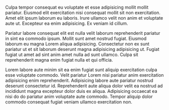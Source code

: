 Culpa tempor consequat eu voluptate et esse adipisicing mollit mollit pariatur. Eiusmod elit exercitation nisi consequat mollit sit non exercitation. Amet elit ipsum laborum eu laboris. Irure ullamco velit non anim et voluptate aute ut. Excepteur ea enim adipisicing. Ex veniam id cillum.

Pariatur labore consequat elit est nulla velit laborum reprehenderit pariatur in sint ea commodo ipsum. Mollit sunt amet nostrud fugiat. Eiusmod laborum eu magna Lorem aliqua adipisicing. Consectetur non ex sunt pariatur ut et sit laborum deserunt magna adipisicing adipisicing ut. Fugiat fugiat ut amet ad sint anim amet nulla ad sunt ullamco. Culpa sit reprehenderit magna enim fugiat nulla et qui officia.

Lorem labore aute minim sit ea enim fugiat sunt aliquip exercitation culpa esse voluptate commodo. Velit pariatur Lorem nisi pariatur anim exercitation adipisicing enim reprehenderit. Adipisicing labore aute pariatur nostrud deserunt consectetur id. Reprehenderit aute aliqua dolor velit ea nostrud ad incididunt magna excepteur dolor duis ex aliqua. Adipisicing occaecat ea nisi do do pariatur anim voluptate aute commodo. Tempor aliquip dolor commodo consequat fugiat veniam ullamco exercitation non.
